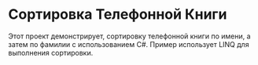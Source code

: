 # Сортировка Телефонной Книги

Этот проект демонстрирует, сортировку телефонной книги по имени, а затем по фамилии с использованием C#.
Пример использует LINQ для выполнения сортировки.
